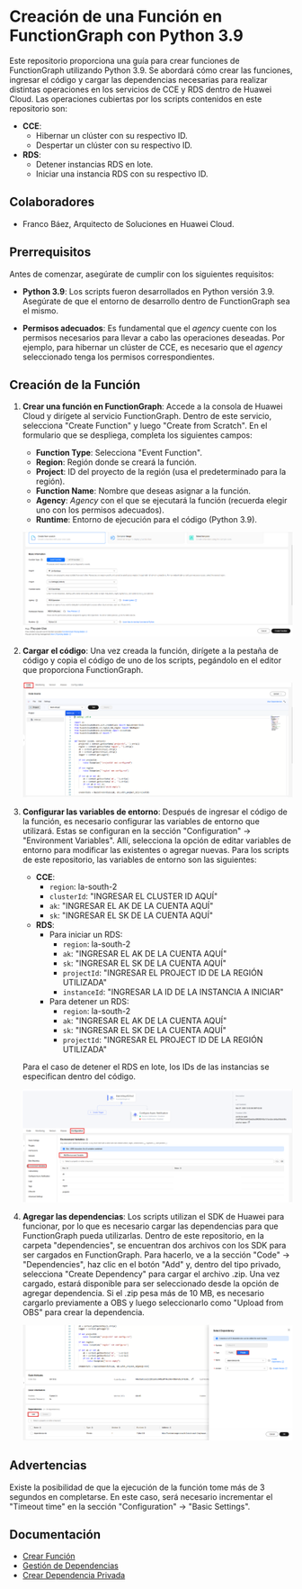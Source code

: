 # Creación de una Función en FunctionGraph con Python 3.9

Este repositorio proporciona una guía para crear funciones de FunctionGraph utilizando Python 3.9. Se abordará cómo crear las funciones, ingresar el código y cargar las dependencias necesarias para realizar distintas operaciones en los servicios de CCE y RDS dentro de Huawei Cloud. Las operaciones cubiertas por los scripts contenidos en este repositorio son:

- **CCE**:
  - Hibernar un clúster con su respectivo ID.
  - Despertar un clúster con su respectivo ID.
- **RDS**:
  - Detener instancias RDS en lote.
  - Iniciar una instancia RDS con su respectivo ID.

## Colaboradores

- Franco Báez, Arquitecto de Soluciones en Huawei Cloud.

## Prerrequisitos

Antes de comenzar, asegúrate de cumplir con los siguientes requisitos:

- **Python 3.9**: Los scripts fueron desarrollados en Python versión 3.9. Asegúrate de que el entorno de desarrollo dentro de FunctionGraph sea el mismo.

- **Permisos adecuados**: Es fundamental que el *agency* cuente con los permisos necesarios para llevar a cabo las operaciones deseadas. Por ejemplo, para hibernar un clúster de CCE, es necesario que el *agency* seleccionado tenga los permisos correspondientes.

## Creación de la Función

1. **Crear una función en FunctionGraph**: Accede a la consola de Huawei Cloud y dirígete al servicio FunctionGraph. Dentro de este servicio, selecciona "Create Function" y luego "Create from Scratch". En el formulario que se despliega, completa los siguientes campos:
   - **Function Type**: Selecciona "Event Function".
   - **Region**: Región donde se creará la función.
   - **Project**: ID del proyecto de la región (usa el predeterminado para la región).
   - **Function Name**: Nombre que deseas asignar a la función.
   - **Agency**: *Agency* con el que se ejecutará la función (recuerda elegir uno con los permisos adecuados).
   - **Runtime**: Entorno de ejecución para el código (Python 3.9).

   ![Creación de Función](/images/CreateFunction.png)

2. **Cargar el código**: Una vez creada la función, dirígete a la pestaña de código y copia el código de uno de los scripts, pegándolo en el editor que proporciona FunctionGraph.

   ![Pegar Código de la Función](/images/PasteFunction.png)

3. **Configurar las variables de entorno**: Después de ingresar el código de la función, es necesario configurar las variables de entorno que utilizará. Estas se configuran en la sección "Configuration" -> "Environment Variables". Allí, selecciona la opción de editar variables de entorno para modificar las existentes o agregar nuevas. Para los scripts de este repositorio, las variables de entorno son las siguientes:

   - **CCE**:
     - `region`: la-south-2
     - `clusterId`: "INGRESAR EL CLUSTER ID AQUÍ"
     - `ak`: "INGRESAR EL AK DE LA CUENTA AQUÍ"
     - `sk`: "INGRESAR EL SK DE LA CUENTA AQUÍ"
   - **RDS**:
     - Para iniciar un RDS:
       - `region`: la-south-2
       - `ak`: "INGRESAR EL AK DE LA CUENTA AQUÍ"
       - `sk`: "INGRESAR EL SK DE LA CUENTA AQUÍ"
       - `projectId`: "INGRESAR EL PROJECT ID DE LA REGIÓN UTILIZADA"
       - `instanceId`: "INGRESAR LA ID DE LA INSTANCIA A INICIAR"
     - Para detener un RDS:
       - `region`: la-south-2
       - `ak`: "INGRESAR EL AK DE LA CUENTA AQUÍ"
       - `sk`: "INGRESAR EL SK DE LA CUENTA AQUÍ"
       - `projectId`: "INGRESAR EL PROJECT ID DE LA REGIÓN UTILIZADA"

   Para el caso de detener el RDS en lote, los IDs de las instancias se especifican dentro del código.

   ![Variables de Entorno](/images/EnvironmentVariables.png)

4. **Agregar las dependencias**: Los scripts utilizan el SDK de Huawei para funcionar, por lo que es necesario cargar las dependencias para que FunctionGraph pueda utilizarlas. Dentro de este repositorio, en la carpeta "dependencies", se encuentran dos archivos con los SDK para ser cargados en FunctionGraph. Para hacerlo, ve a la sección "Code" -> "Dependencies", haz clic en el botón "Add" y, dentro del tipo privado, selecciona "Create Dependency" para cargar el archivo .zip. Una vez cargado, estará disponible para ser seleccionado desde la opción de agregar dependencia. Si el .zip pesa más de 10 MB, es necesario cargarlo previamente a OBS y luego seleccionarlo como "Upload from OBS" para crear la dependencia.

   ![Agregar Dependencias](/images/AddDependencies.png)

## Advertencias

Existe la posibilidad de que la ejecución de la función tome más de 3 segundos en completarse. En este caso, será necesario incrementar el "Timeout time" en la sección "Configuration" -> "Basic Settings".

## Documentación

- [Crear Función](https://support.huaweicloud.com/intl/es-us/usermanual-functiongraph/functiongraph_01_1441.html)
- [Gestión de Dependencias](https://support.huaweicloud.com/intl/es-us/usermanual-functiongraph/functiongraph_01_0391.html)
- [Crear Dependencia Privada](https://support.huaweicloud.com/intl/en-us/devg-functiongraph/functiongraph_02_0616.html)
